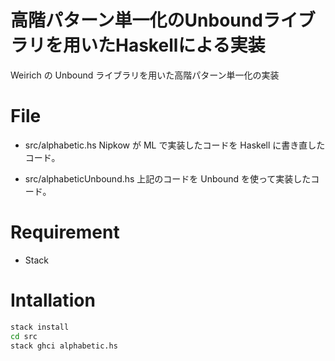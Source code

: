 # 高階パターン単一化のUnboundライブラリを用いたHaskellによる実装

Weirich の Unbound ライブラリを用いた高階パターン単一化の実装

# File
* src/alphabetic.hs
Nipkow が ML で実装したコードを Haskell に書き直したコード。

* src/alphabeticUnbound.hs
上記のコードを Unbound を使って実装したコード。

# Requirement
* Stack

# Intallation
```bash
stack install
cd src
stack ghci alphabetic.hs
```
